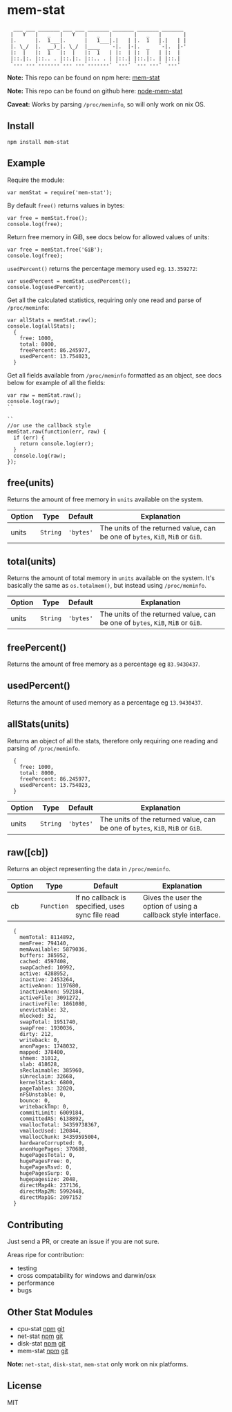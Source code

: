 mem-stat
========

```
  ___ ___ _______ ___ ___ _______ _______ _______ _______
 |   Y   |   _   |   Y   |   _   |       |   _   |       |
 |.      |.  1___|.      |   1___|.|   | |.  1   |.|   | |
 |. \_/  |.  __)_|. \_/  |____   `-|.  |-|.  _   `-|.  |-'
 |:  |   |:  1   |:  |   |:  1   | |:  | |:  |   | |:  |
 |::.|:. |::.. . |::.|:. |::.. . | |::.| |::.|:. | |::.|
 `--- ---`-------`--- ---`-------' `---' `--- ---' `---'
```

**Note:** This repo can be found on npm here: [mem-stat](https://www.npmjs.com/package/mem-stat)

**Note:** This repo can be found on github here: [node-mem-stat](https://github.com/jub3i/node-mem-stat)

**Caveat:** Works by parsing `/proc/meminfo`, so will only work on nix OS.

Install
-------

```
npm install mem-stat
```

Example
-------

Require the module:
```
var memStat = require('mem-stat');
```

By default `free()` returns values in bytes:
```
var free = memStat.free();
console.log(free);
```

Return free memory in GiB, see docs below for allowed values of units:
```
var free = memStat.free('GiB');
console.log(free);
```

`usedPercent()` returns the percentage memory used eg. `13.359272`:
```
var usedPercent = memStat.usedPercent();
console.log(usedPercent);
```

Get all the calculated statistics, requiring only one read and parse of `/proc/meminfo`:
```
var allStats = memStat.raw();
console.log(allStats);
  {
    free: 1000,
    total: 8000,
    freePercent: 86.245977,
    usedPercent: 13.754023,
  }
```

Get all fields available from `/proc/meminfo` formatted as an object, see docs below for example of all the fields:
```
var raw = memStat.raw();
console.log(raw);
``

``
//or use the callback style
memStat.raw(function(err, raw) {
  if (err) {
    return console.log(err);
  }
  console.log(raw);
});
```

free(units)
-----------

Returns the amount of free memory in `units` available on the system.

Option        | Type         | Default       | Explanation
------------- | -------------| ------------- | ------------
units         | `String`     | `'bytes'`     | The units of the returned value, can be one of `bytes`, `KiB`, `MiB` or `GiB`.

total(units)
------------

Returns the amount of total memory in `units` available on the system. It's basically the same as `os.totalmem()`, but instead using `/proc/meminfo`.

Option        | Type         | Default       | Explanation
------------- | -------------| ------------- | ------------
units         | `String`     | `'bytes'`     | The units of the returned value, can be one of `bytes`, `KiB`, `MiB` or `GiB`.

freePercent()
-------------

Returns the amount of free memory as a percentage eg `83.9430437`.

usedPercent()
-------------

Returns the amount of used memory as a percentage eg `13.9430437`.

allStats(units)
---------------

Returns an object of all the stats, therefore only requiring one reading and parsing of `/proc/meminfo`.

```
  {
    free: 1000,
    total: 8000,
    freePercent: 86.245977,
    usedPercent: 13.754023,
  }
```

Option        | Type         | Default       | Explanation
------------- | -------------| ------------- | ------------
units         | `String`     | `'bytes'`     | The units of the returned value, can be one of `bytes`, `KiB`, `MiB` or `GiB`.

raw([cb])
-----

Returns an object representing the data in `/proc/meminfo`.

Option  | Type         | Default                                          | Explanation
------- | -------------| ------------------------------------------------ | ------------
cb      | `Function`   | If no callback is specified, uses sync file read | Gives the user the option of using a callback style interface.


```
  {
    memTotal: 8114892,
    memFree: 794140,
    memAvailable: 5879036,
    buffers: 385952,
    cached: 4597408,
    swapCached: 10992,
    active: 4288952,
    inactive: 2453264,
    activeAnon: 1197680,
    inactiveAnon: 592184,
    activeFile: 3091272,
    inactiveFile: 1861080,
    unevictable: 32,
    mlocked: 32,
    swapTotal: 1951740,
    swapFree: 1930036,
    dirty: 212,
    writeback: 0,
    anonPages: 1748032,
    mapped: 378400,
    shmem: 31012,
    slab: 418628,
    sReclaimable: 385960,
    sUnreclaim: 32668,
    kernelStack: 6800,
    pageTables: 32020,
    nFSUnstable: 0,
    bounce: 0,
    writebackTmp: 0,
    commitLimit: 6009184,
    committedAS: 6138892,
    vmallocTotal: 34359738367,
    vmallocUsed: 120844,
    vmallocChunk: 34359595004,
    hardwareCorrupted: 0,
    anonHugePages: 370688,
    hugePagesTotal: 0,
    hugePagesFree: 0,
    hugePagesRsvd: 0,
    hugePagesSurp: 0,
    hugepagesize: 2048,
    directMap4k: 237136,
    directMap2M: 5992448,
    directMap1G: 2097152
  }
```

Contributing
------------

Just send a PR, or create an issue if you are not sure.

Areas ripe for contribution:
- testing
- cross compatability for windows and darwin/osx
- performance
- bugs

Other Stat Modules
------------------

- cpu-stat [npm](https://www.npmjs.com/package/cpu-stat) [git](https://github.com/jub3i/node-cpu-stat)
- net-stat [npm](https://www.npmjs.com/package/net-stat) [git](https://github.com/jub3i/node-net-stat)
- disk-stat [npm](https://www.npmjs.com/package/disk-stat) [git](https://github.com/jub3i/node-disk-stat)
- mem-stat [npm](https://www.npmjs.com/package/mem-stat) [git](https://github.com/jub3i/node-mem-stat)

**Note:** `net-stat`, `disk-stat`, `mem-stat` only work on nix platforms.

License
-------

MIT
